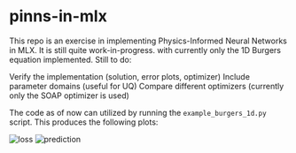 # pinns-in-mlx

This repo is an exercise in implementing Physics-Informed Neural Networks in MLX. It is still quite work-in-progress. with currently only the 1D Burgers equation implemented. Still to do:

Verify the implementation (solution, error plots, optimizer)
Include parameter domains (useful for UQ)
Compare different optimizers (currently only the SOAP optimizer is used)

The code as of now can utilized by running the ```example_burgers_1d.py``` script. This produces the following plots:

![loss](https://github.com/user-attachments/assets/3ef0f314-2ecf-49ba-8b00-4450c9947756)
![prediction](https://github.com/user-attachments/assets/2d5e88ef-ff92-40c5-b59b-09baf89eb019)

